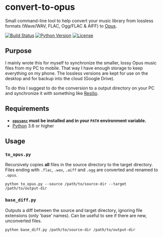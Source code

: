 # convert-to-opus

Small command-line tool to help convert your music library from lossless formats (Wave/WAV, FLAC, Ogg/FLAC & AIFF) to [Opus](https://en.wikipedia.org/wiki/Opus_(audio_format)).

[![Build Status](https://travis-ci.com/markus-wa/convert-to-opus.svg?branch=master)](https://travis-ci.com/markus-wa/convert-to-opus)
[![Python Version](https://img.shields.io/badge/python-3.6+-blue.svg)](https://www.python.org/download/releases/3.6.0/)
[![License](https://img.shields.io/badge/license-MIT-blue.svg?style=flat)](LICENSE.md)

## Purpose

I mainly wrote this for myself to synchronize the smaller, lossy Opus music files from my PC to mobile.
That way I have enough storage to keep everything on my phone.
The lossless versions are kept for use on the desktop and for backup into the cloud (Google Drive).

To do this I suggest to do the conversion to a output directory on your PC and synchronize it with something like [Resilio](https://www.resilio.com/).


## Requirements

- **[`opusenc`](http://opus-codec.org/downloads/) must be installed and in your `PATH` environment variable.**
- [Python](https://www.python.org/downloads/) 3.6 or higher


## Usage

### `to_opus.py`

Recursively copies **all** files in the source directory to the target directory.
Files ending with `.flac`, `.wav`, `.aiff` and `.ogg` are converted and renamed to `.opus`.

    python to_opus.py --source /path/to/source-dir --target /path/to/output-dir


### `base_diff.py`

Outputs a diff between the source and target directory, ignoring file extensions (only 'base' names).
Can be useful to see if there are new, unconverted files.

    python base_diff.py /path/to/source-dir /path/to/output-dir
